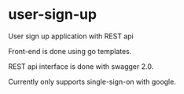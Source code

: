 # user-sign-up
User sign up application with REST api

Front-end is done using go templates. 

REST api interface is done with swagger 2.0.

Currently only supports single-sign-on with google.
